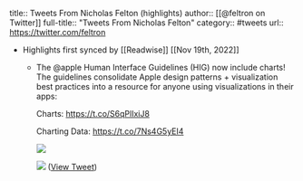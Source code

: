 title:: Tweets From Nicholas Felton (highlights)
author:: [[@feltron on Twitter]]
full-title:: "Tweets From Nicholas Felton"
category:: #tweets
url:: https://twitter.com/feltron

- Highlights first synced by [[Readwise]] [[Nov 19th, 2022]]
	- The @apple Human Interface Guidelines (HIG) now include charts! The guidelines consolidate Apple design patterns + visualization best practices into a resource for anyone using visualizations in their apps:
	  
	  Charts: https://t.co/S6qPlIxiJ8
	  
	  Charting Data: https://t.co/7Ns4G5yEI4 
	  
	  ![](https://pbs.twimg.com/media/FdnxMuMUoAEfnUF.jpg) 
	  
	  ![](https://pbs.twimg.com/media/FdnxMvYUoAAlILr.jpg) ([View Tweet](https://twitter.com/feltron/status/1574554779090489344))